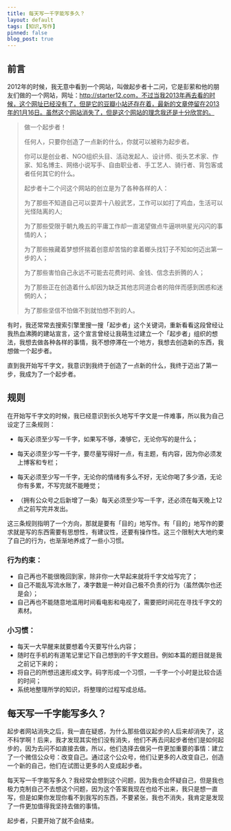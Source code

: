 ```yaml
---
title: 每天写一千字能写多久？
layout: default
tags: [知识,写作]
pinned: false
blog_post: true
---
```


## 前言

2012年的时候，我无意中看到一个网站，叫做起步者十二问，它是彭萦和他的朋友们做的一个网站，网址：http://starter12.com，不过当我2013年再去看的时候，这个网址已经没有了，但是它的豆瓣小站还存在着，最新的文章停留在2013年的1月16日。虽然这个网站消失了，但是这个网站的理念我还是十分欣赏的。

>做一个起步者！ 
>
>任何人，只要你创造了一点新的什么，你就可以被称为起步者。
>
>你可以是创业者、NGO组织头目、活动发起人、设计师、街头艺术家、作家、知名博主、网络小说写手、自由职业者、手工艺人、骑行者、背包客或者任何其它的什么。 
>
>起步者十二个问这个网站的创立是为了各种各样的人： 
>
>为了那些不知道自己可以耍弄十八般武艺，工作可以如打了鸡血，生活可以光怪陆离的人;
> 
>为了那些受限于朝九晚五的平庸工作却一直渴望做点牛逼哄哄星光闪闪的事情的人；
> 
>为了那些掖藏着梦想怀揣着创意却苦恼的拿着榔头找钉子不知如何迈出第一步的人； 
>
>为了那些害怕自己永远不可能去花费时间、金钱、信念去折腾的人； 
>
>为了那些正在创造着什么却因为缺乏其他志同道合者的陪伴而感到困惑和迷惘的人； 
>
>为了那些坚信不怕做不到就怕想不到的人。 

有时，我还常常去搜索引擎里搜一搜「起步者」这个关键词，重新看看这段曾经让我热血沸腾的建站宣言，这个宣言曾经让我萌生过建立一个「起步者」组织的想法，我想去做各种各样的事情，我不想停滞在一个地方，我想去创造新的东西，我想做一个起步者。

直到我开始写千字文，我意识到我终于创造了一点新的什么，我终于迈出了第一步，我成为了一个起步者。

## 规则

在开始写千字文的时候，我已经意识到长久地写千字文是一件难事，所以我为自己设定了三条规则：

- 每天必须至少写一千字，如果写不够，凑够它，无论你写的是什么；
- 每天必须至少写一千字，要尽量写得好一点，有主题，有内容，因为你必须发上博客和专栏；
- 每天必须至少写一千字，无论你的情绪有多么不好，无论你喝了多少酒，无论你有多累，不写完就不能睡觉；

- （拥有公众号之后新增了一条）每天必须至少写一千字，还必须在每天晚上12点之前写完并发出。

这三条规则指明了一个方向，那就是要有「目的」地写作。有「目的」地写作的要求就是写的东西需要有思想性，有建议性，还要有操作性。这三个限制大大地约束了自己的行为，也渐渐地养成了一些小习惯。

### 行为约束：

- 自己再也不能很晚回到家，除非你一大早起来就将千字文给写完了；
- 自己不能乱写流水账了，凑字数是一种对自己极不负责的行为（虽然偶尔也还是会）；
- 自己再也不能随意地滥用时间看电影和电视了，需要把时间花在寻找千字文的素材。

### 小习惯：

- 每天一大早醒来就要想着今天要写什么内容；
- 随时在手机的有道笔记里记下自己想到的千字文题目。例如本篇的题目就是我之前记下来的；
- 将自己的所想迅速形成文字。码字形成一个习惯，一千字一个小时是比较合适的时间；
- 系统地整理所学的知识，将整理的过程写成总结。

## 每天写一千字能写多久？

起步者网站消失之后，我一直在疑惑，为什么那些倡议起步的人后来却消失了，这不科学啊！后来，我才发现其实他们没有消失，他们不再去问起步者他们是如何起步的，因为去问不如直接去做，所以，他们选择去做另一件更加重要的事情：建立了一个微信公众号：改变自己。通过这个公众号，他们让更多的人改变自己，创造一个新的自己，他们在试图让更多的人变成起步者。

每天写一千字能写多久？我经常会想到这个问题，因为我也会怀疑自己，但是我也极力克制自己不去想这个问题，因为这个答案我现在也给不出来，我只是想一直写，但是如果你发现你看不到我写的东西，不要紧张，我也不消失，我肯定是发现了一件更加值得我坚持去做的事情。

起步者，只要开始了就不会结束。









